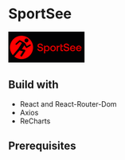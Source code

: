# SportSee

![SoprtSee Logo](src/assets/SoprtSee_logo.png)

## Build with

- React and React-Router-Dom
- Axios
- ReCharts

## Prerequisites
